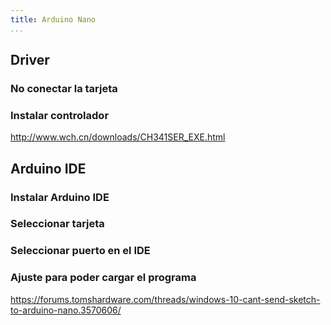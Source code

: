 ```yaml
---
title: Arduino Nano
...
```


## Driver

### No conectar la tarjeta

### Instalar controlador

http://www.wch.cn/downloads/CH341SER_EXE.html

## Arduino IDE

### Instalar Arduino IDE

### Seleccionar tarjeta

### Seleccionar puerto en el IDE

### Ajuste para poder cargar el programa

https://forums.tomshardware.com/threads/windows-10-cant-send-sketch-to-arduino-nano.3570606/